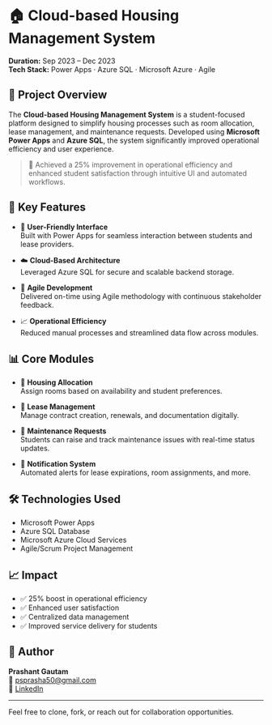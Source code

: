 # 🏠 Cloud-based Housing Management System

**Duration:** Sep 2023 – Dec 2023  
**Tech Stack:** Power Apps · Azure SQL · Microsoft Azure · Agile

## 📌 Project Overview
The **Cloud-based Housing Management System** is a student-focused platform designed to simplify housing processes such as room allocation, lease management, and maintenance requests. Developed using **Microsoft Power Apps** and **Azure SQL**, the system significantly improved operational efficiency and user experience.

> 🚀 Achieved a 25% improvement in operational efficiency and enhanced student satisfaction through intuitive UI and automated workflows.

## 🚀 Key Features
- 📱 **User-Friendly Interface**  
  Built with Power Apps for seamless interaction between students and lease providers.

- ☁️ **Cloud-Based Architecture**  
  Leveraged Azure SQL for secure and scalable backend storage.

- 🔄 **Agile Development**  
  Delivered on-time using Agile methodology with continuous stakeholder feedback.

- 📈 **Operational Efficiency**  
  Reduced manual processes and streamlined data flow across modules.

## 📊 Core Modules
- 🏢 **Housing Allocation**  
  Assign rooms based on availability and student preferences.

- 📄 **Lease Management**  
  Manage contract creation, renewals, and documentation digitally.

- 🧰 **Maintenance Requests**  
  Students can raise and track maintenance issues with real-time status updates.

- 🔔 **Notification System**  
  Automated alerts for lease expirations, room assignments, and more.

## 🛠️ Technologies Used
- Microsoft Power Apps  
- Azure SQL Database  
- Microsoft Azure Cloud Services  
- Agile/Scrum Project Management

## 📈 Impact
- ✅ 25% boost in operational efficiency  
- ✅ Enhanced user satisfaction  
- ✅ Centralized data management  
- ✅ Improved service delivery for students

## 👤 Author

**Prashant Gautam**  
📧 psprasha50@gmail.com  
🔗 [LinkedIn](https://www.linkedin.com/in/gautam-prashant/)

---

Feel free to clone, fork, or reach out for collaboration opportunities.
